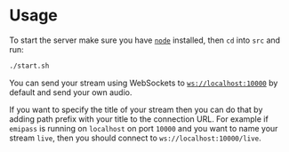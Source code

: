 # Usage

To start the server make sure you have [`node`](https://nodejs.org) installed, then `cd` into `src` and run:

```sh
./start.sh
```

You can send your stream using WebSockets to [`ws://localhost:10000`](ws://localhost:10000) by default and send your own audio.

If you want to specify the title of your stream then you can do that by adding path prefix with your title to the connection URL.
For example if `emipass` is running on `localhost` on port `10000` and you want to name your stream `live`, then you should connect to `ws://localhost:10000/live`.
